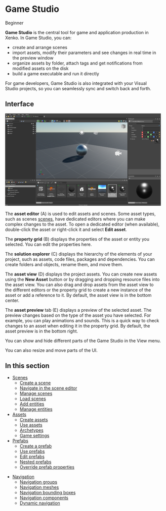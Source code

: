 # Game Studio

<span class="label label-doc-level">Beginner</span>

**Game Studio** is the central tool for game and application production in Xenko. In Game Studio, you can:

* create and arrange scenes
* import assets, modify their parameters and see changes in real time in the preview window
* organize assets by folder, attach tags and get notifications from modified assets on the disk
* build a game executable and run it directly

For game developers, Game Studio is also integrated with your Visual Studio projects, so you can seamlessly sync and switch back and forth.

## Interface

![Game Studio](../get-started/media/game-studio-main-interface.jpg)

The **asset editor** (A) is used to edit assets and scenes. Some asset types, such as scenes [scenes](create-a-scene.md), have dedicated editors where you can make complex changes to the asset. To open a dedicated editor (when available), double-click the asset or right-click it and select **Edit asset**.

The **property grid** (B) displays the properties of the asset or entity you selected. You can edit the properties here.

The **solution explorer** (C) displays the hierarchy of the elements of your project, such as assets, code files, packages and dependencies. You can create folders and objects, rename them, and move them.

The **asset view** (D) displays the project assets. You can create new assets using the **New Asset** button or by dragging and dropping resource files into the asset view. You can also drag and drop assets from the asset view to the different editors or the property grid to create a new instance of the asset or add a reference to it. By default, the asset view is in the bottom center.

The **asset preview** tab (E) displays a preview of the selected asset. The preview changes based on the type of the asset you have selected. For example, you can play animations and sounds. This is a quick way to check changes to an asset when editing it in the property grid. By default, the asset preview is in the bottom right.

You can show and hide different parts of the Game Studio in the View menu.

You can also resize and move parts of the UI.

## In this section

* [Scenes](scenes.md)
    * [Create a scene](create-a-scene.md)
    * [Navigate in the scene editor](navigate-in-the-scene-editor.md)
    * [Manage scenes](manage-scenes.md)
    * [Load scenes](load-scenes.md)
    * [Add entities](add-entities.md)
    * [Manage entities](manage-entities.md)
* [Assets](assets.md)
    * [Create assets](create-assets.md)
    * [Use assets](use-assets.md)
    * [Archetypes](archetypes.md)
    * [Game settings](game-settings.md) 
* [Prefabs](prefabs.md)
    * [Create a prefab](create-a-prefab.md)
    * [Use prefabs](use-prefabs.md)
    * [Edit prefabs](edit-prefabs.md)
    * [Nested prefabs](nested-prefabs.md)
    * [Override prefab properties](override-prefab-properties.md)
+ [Navigation](navigation.md)
    * [Navigation groups](navigation-groups.md)
    * [Navigation meshes](navigation-meshes.md)
    * [Navigation bounding boxes](navigation-bounding-boxes.md)
    * [Navigation components](navigation-components.md)
    * [Dynamic navigation](dynamic-navigation.md)